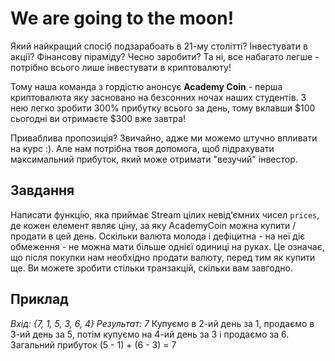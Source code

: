 # We are going to the moon!

Який найкращий спосіб подзарабоать в 21-му столітті? Інвестувати в акції? Фінансову піраміду? Чесно заробити?
Та ні, все набагато легше - потрібно всього лише інвестувати в криптовалюту!

Тому наша команда з гордістю анонсує **Academy Coin** - перша криптовалюта яку засновано на безсонних
ночах наших студентів. З нею легко зробити 300% прибутку всього за день, тому вклавши $100 сьогодні ви отримаєте $300
вже завтра!

Приваблива пропозиція? Звичайно, адже ми можемо штучно впливати на курс :). Але нам потрібна твоя допомога, щоб підрахувати
максимальний прибуток, який може отримати "везучий" інвестор.

## Завдання

Написати функцію, яка приймає Stream<Integer> цілих невід'ємних чисел `prices`, де кожен елемент являє ціну,
за яку AcademyCoin можна купити / продати в цей день. Оскільки валюта молода і дефіцитна - на неї діє
обмеження - не можна мати більше однієї одиниці на руках. Це означає, що після покупки нам необхідно продати валюту,
перед тим як купити ще. Ви можете зробити стільки транзакцій, скільки вам завгодно.

## Приклад

*Вхід: {7, 1, 5, 3, 6, 4}*
*Результат: 7*
Купуємо в 2-ий день за 1, продаємо в 3-ий день за 5, потім купуємо на 4-ий день за 3 і продаємо за 6. Загальний прибуток (5 - 1) + (6 - 3) = 7